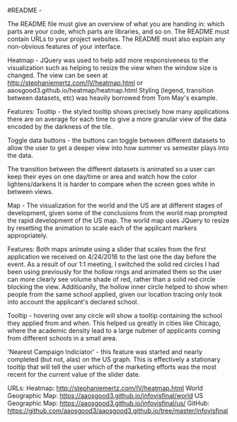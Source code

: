 #README - 

The README file must give an overview of what you are handing in: which parts are your code, which parts are libraries, and so on. The README must contain URLs to your project websites. The README must also explain any non-obvious features of your interface.

Heatmap - 
JQuery was used to help add more responsiveness to the visualization such as helping to resize the view when the window size is changed.
The view can be seen at http://stephaniemertz.com/IV/heatmap.html or aaosgood3.github.io/heatmap/heatmap.html
Styling (legend, transition between datasets, etc) was heavily borrowed from Tom May's example. 

Features:
Tooltip - the styled tooltip shows precisely how many applications there are on average for each time to give a more granular view of 
the data encoded by the darkness of the tile.

Toggle data buttons - the buttons can toggle between different datasets to allow the user to get a deeper view into how summer vs semester
plays into the data.

The transition between the different datasets is animated so a user can keep their eyes on one day/time or area and watch how the color lightens/darkens
It is harder to compare when the screen goes white in between views. 


Map - 
The visualization for the world and the US are at different stages of development, given some of the conclusions from the world map prompted the rapid development of the US map.
The world map uses JQuery to resize by resetting the animation to scale each of the applicant markers appropriately. 

Features:
Both maps animate using a slider that scales from the first application we received on 4/24/2016 to the last one the day before the event. As a result of our 1:1 meeting, I
switched the solid red circles I had been using previously for the hollow rings and animated them so the user can more clearly see volume shade of red, rather than a solid red
circle blocking the view. Additioanlly, the hollow inner circle helped to show when people from the same school applied, given our location tracing only took into account the 
applicant's declared school.

Tooltip - hovering over any circle will show a tooltip containing the school they applied from and when. This helped us greatly in cities like Chicago, where the academic density lead to a large nubmer of applicants coming from different schools in a small area.

'Nearest Campaign Indiciator' - this feature was started and nearly completed (but not, alas) on the US graph. This is effectively a stationary tooltip that will tell the user which of the marketing efforts was the most recent for the current value of the slider date. 

URLs:
Heatmap: http://stephaniemertz.com/IV/heatmap.html
World Geographic Map: https://aaosgood3.github.io/infovisfinal/world
US Geographic Map: https://aaosgood3.github.io/infovisfinal/us/
GitHub: https://github.com/aaosgood3/aaosgood3.github.io/tree/master/infovisfinal




